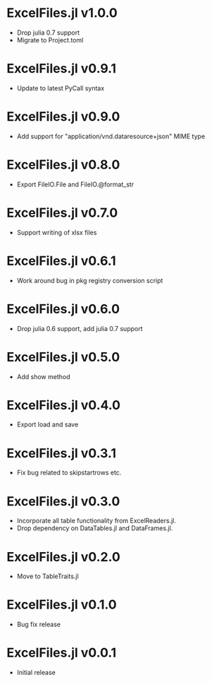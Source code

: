 # ExcelFiles.jl v1.0.0
* Drop julia 0.7 support
* Migrate to Project.toml

# ExcelFiles.jl v0.9.1
* Update to latest PyCall syntax

# ExcelFiles.jl v0.9.0
* Add support for "application/vnd.dataresource+json" MIME type

# ExcelFiles.jl v0.8.0
* Export FileIO.File and FileIO.@format_str

# ExcelFiles.jl v0.7.0
* Support writing of xlsx files

# ExcelFiles.jl v0.6.1
* Work around bug in pkg registry conversion script

# ExcelFiles.jl v0.6.0
* Drop julia 0.6 support, add julia 0.7 support

# ExcelFiles.jl v0.5.0
* Add show method

# ExcelFiles.jl v0.4.0
* Export load and save

# ExcelFiles.jl v0.3.1
* Fix bug related to skipstartrows etc.

# ExcelFiles.jl v0.3.0
* Incorporate all table functionality from ExcelReaders.jl.
* Drop dependency on DataTables.jl and DataFrames.jl.

# ExcelFiles.jl v0.2.0
* Move to TableTraits.jl

# ExcelFiles.jl v0.1.0
* Bug fix release

# ExcelFiles.jl v0.0.1
* Initial release
